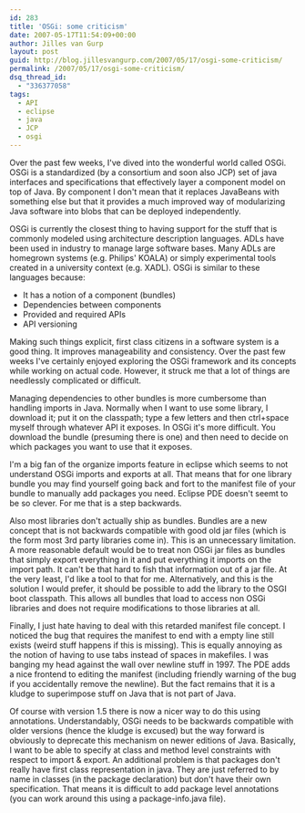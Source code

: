```yaml
---
id: 283
title: 'OSGi: some criticism'
date: 2007-05-17T11:54:09+00:00
author: Jilles van Gurp
layout: post
guid: http://blog.jillesvangurp.com/2007/05/17/osgi-some-criticism/
permalink: /2007/05/17/osgi-some-criticism/
dsq_thread_id:
  - "336377058"
tags:
  - API
  - eclipse
  - java
  - JCP
  - osgi
---
```

Over the past few weeks, I've dived into the wonderful world called OSGi. OSGi is a standardized (by a consortium and soon also JCP) set of java interfaces and specifications that effectively layer a component model on top of Java. By component I don't mean that it replaces JavaBeans with something else but that it provides a much improved way of modularizing Java software into blobs that can be deployed independently.

OSGi is currently the closest thing to having support for the stuff that is commonly modeled using architecture description languages. ADLs have been used in industry to manage large software bases. Many ADLs are homegrown systems (e.g. Philips' KOALA) or simply experimental tools created in a university context (e.g. XADL). OSGi is similar to these languages because:

- It has a notion of a component (bundles)
- Dependencies between components
- Provided and required APIs
- API versioning

Making such things explicit, first class citizens in a software system is a good thing. It improves manageability and consistency. Over the past few weeks I've certainly enjoyed exploring the OSGi framework and its concepts while working on actual code. However, it struck me that a lot of things are needlessly complicated or difficult.

Managing dependencies to other bundles is more cumbersome than handling imports in  Java. Normally when I want to use some library, I download it; put it on the classpath; type a few letters and then ctrl+space myself through whatever API it exposes. In OSGi it's more difficult. You download the bundle (presuming there is one) and then need to decide on which packages you want to use that it exposes.

I'm a big fan of the organize imports feature in eclipse which seems to not understand OSGi imports and exports at all. That means that for one library bundle you may find yourself going back and fort to the manifest file of your bundle to manually add packages you need. Eclipse PDE doesn't seemt to be so clever. For me that is a step backwards.

Also most libraries don't actually ship as bundles. Bundles are a new concept that is not backwards compatible with good old jar files (which is the form most 3rd party libraries come in). This is an unnecessary limitation. A more reasonable default would be to treat non OSGi jar files as bundles that simply export everything in it and put everything it imports on the import path. It can't be that hard to fish that information out of a jar file. At the very least, I'd like a tool to that for me. Alternatively, and this is the solution I would prefer, it should be possible to add the library to the OSGI boot classpath. This allows all bundles that load to access non OSGi libraries and does not require modifications to those libraries at all. 

Finally, I just hate having to deal with this retarded manifest file concept. I noticed the bug that requires the manifest to end with a empty line still exists (weird stuff happens if this is missing). This is equally annoying as the notion of having to use tabs instead of spaces in makefiles. I was banging my head against the wall over newline stuff in 1997. The PDE adds a nice frontend to editing the manifest (including friendly warning of the bug if you accidentally remove the newline). But the fact remains that it is a kludge to superimpose stuff on Java that is not part of Java. 

Of course with version 1.5 there is now a nicer way to do this using annotations. Understandably, OSGi needs to be backwards compatible with older versions (hence the kludge is excused) but the way forward is obviously to deprecate this mechanism on newer editions of Java. Basically, I want to be able to specify at class and method level constraints with respect to import & export. An additional problem is that packages don't really have first class representation in java. They are just referred to by name in classes (in the package declaration) but don't have their own specification. That means it is difficult to add package level annotations (you can work around this using a package-info.java file).
